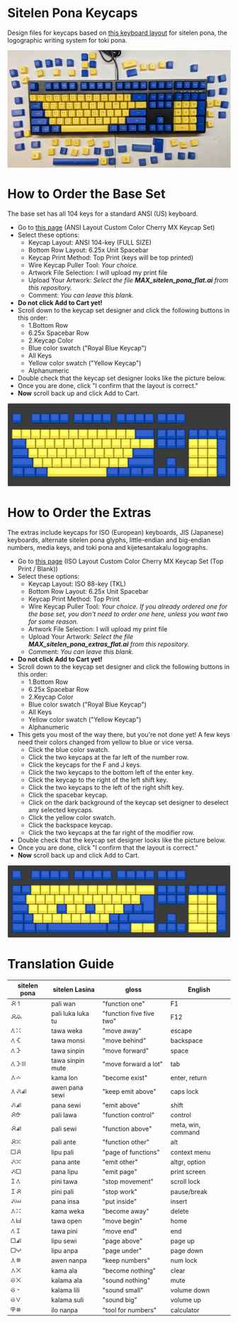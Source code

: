 # Sitelen Pona Keycaps

Design files for keycaps based on [this keyboard layout](https://www.kreativekorp.com/software/keyboards/sitelenpona/) for sitelen pona, the logographic writing system for toki pona.

![](photos/PXL_20231128_075211159.jpg)

# How to Order the Base Set

The base set has all 104 keys for a standard ANSI (US) keyboard.

* Go to [this page](https://www.maxkeyboard.com/ansi-layout-custom-color-cherry-mx-keycap-set.html) (ANSI Layout Custom Color Cherry MX Keycap Set)
* Select these options:
  * Keycap Layout: ANSI 104-key (FULL SIZE)
  * Bottom Row Layout: 6.25x Unit Spacebar
  * Keycap Print Method: Top Print (keys will be top printed)
  * Wire Keycap Puller Tool: *Your choice.*
  * Artwork File Selection: I will upload my print file
  * Upload Your Artwork: *Select the file **MAX_sitelen_pona_flat.ai** from this repository.*
  * Comment: *You can leave this blank.*
* **Do not click Add to Cart yet!**
* Scroll down to the keycap set designer and click the following buttons in this order:
  * 1.Bottom Row
  * 6.25x Spacebar Row
  * 2.Keycap Color
  * Blue color swatch ("Royal Blue Keycap")
  * All Keys
  * Yellow color swatch ("Yellow Keycap")
  * Alphanumeric
* Double check that the keycap set designer looks like the picture below.
* Once you are done, click "I confirm that the layout is correct."
* **Now** scroll back up and click Add to Cart.

![](MAX_sitelen_pona_colors.png)

# How to Order the Extras

The extras include keycaps for ISO (European) keyboards, JIS (Japanese) keyboards, alternate sitelen pona glyphs, little-endian and big-endian numbers, media keys, and toki pona and kijetesantakalu logographs.

* Go to [this page](https://www.maxkeyboard.com/iso-layout-custom-color-cherry-mx-keycap-set-top-print-blank.html) (ISO Layout Custom Color Cherry MX Keycap Set (Top Print / Blank))
* Select these options:
  * Keycap Layout: ISO 88-key (TKL)
  * Bottom Row Layout: 6.25x Unit Spacebar
  * Keycap Print Method: Top Print
  * Wire Keycap Puller Tool: *Your choice. If you already ordered one for the base set, you don't need to order one here, unless you want two for some reason.*
  * Artwork File Selection: I will upload my print file
  * Upload Your Artwork: *Select the file **MAX_sitelen_pona_extras_flat.ai** from this repository.*
  * Comment: *You can leave this blank.*
* **Do not click Add to Cart yet!**
* Scroll down to the keycap set designer and click the following buttons in this order:
  * 1.Bottom Row
  * 6.25x Spacebar Row
  * 2.Keycap Color
  * Blue color swatch ("Royal Blue Keycap")
  * All Keys
  * Yellow color swatch ("Yellow Keycap")
  * Alphanumeric
* This gets you most of the way there, but you're not done yet! A few keys need their colors changed from yellow to blue or vice versa.
  * Click the blue color swatch.
  * Click the two keycaps at the far left of the number row.
  * Click the keycaps for the F and J keys.
  * Click the two keycaps to the bottom left of the enter key.
  * Click the keycap to the right of the left shift key.
  * Click the two keycaps to the left of the right shift key.
  * Click the spacebar keycap.
  * Click on the dark background of the keycap set designer to deselect any selected keycaps.
  * Click the yellow color swatch.
  * Click the backspace keycap.
  * Click the two keycaps at the far right of the modifier row.
* Double check that the keycap set designer looks like the picture below.
* Once you are done, click "I confirm that the layout is correct."
* **Now** scroll back up and click Add to Cart.

![](MAX_sitelen_pona_extras_colors.png)

# Translation Guide

| sitelen pona                                   | sitelen Lasina    | gloss                    | English            |
| ---------------------------------------------- | ----------------- | ------------------------ | ------------------ |
| ![pali wan](sp/pali-wan.png)                   | pali wan          | "function one"           | F1                 |
| ![pali luka luka tu](sp/pali-luka-luka-tu.png) | pali luka luka tu | "function five five two" | F12                |
| ![tawa weka](sp/tawa-weka.png)                 | tawa weka         | "move away"              | escape             |
| ![tawa monsi](sp/tawa-monsi.png)               | tawa monsi        | "move behind"            | backspace          |
| ![tawa sinpin](sp/tawa-sinpin.png)             | tawa sinpin       | "move forward"           | space              |
| ![tawa sinpin mute](sp/tawa-sinpin-mute.png)   | tawa sinpin mute  | "move forward a lot"     | tab                |
| ![kama lon](sp/kama-lon.png)                   | kama lon          | "become exist"           | enter, return      |
| ![awen pana sewi](sp/awen-pana-sewi.png)       | awen pana sewi    | "keep emit above"        | caps lock          |
| ![pana sewi](sp/pana-sewi.png)                 | pana sewi         | "emit above"             | shift              |
| ![pali lawa](sp/pali-lawa.png)                 | pali lawa         | "function control"       | control            |
| ![pali sewi](sp/pali-sewi.png)                 | pali sewi         | "function above"         | meta, win, command |
| ![pali ante](sp/pali-ante.png)                 | pali ante         | "function other"         | alt                |
| ![lipu pali](sp/lipu-pali.png)                 | lipu pali         | "page of functions"      | context menu       |
| ![pana ante](sp/pana-ante.png)                 | pana ante         | "emit other"             | altgr, option      |
| ![pana lipu](sp/pana-lipu.png)                 | pana lipu         | "emit page"              | print screen       |
| ![pini tawa](sp/pini-tawa.png)                 | pini tawa         | "stop movement"          | scroll lock        |
| ![pini pali](sp/pini-pali.png)                 | pini pali         | "stop work"              | pause/break        |
| ![pana insa](sp/pana-insa.png)                 | pana insa         | "put inside"             | insert             |
| ![kama weka](sp/kama-weka.png)                 | kama weka         | "become away"            | delete             |
| ![tawa open](sp/tawa-open.png)                 | tawa open         | "move begin"             | home               |
| ![tawa pini](sp/tawa-pini.png)                 | tawa pini         | "move end"               | end                |
| ![lipu sewi](sp/lipu-sewi.png)                 | lipu sewi         | "page above"             | page up            |
| ![lipu anpa](sp/lipu-anpa.png)                 | lipu anpa         | "page under"             | page down          |
| ![awen nanpa](sp/awen-nanpa.png)               | awen nanpa        | "keep numbers"           | num lock           |
| ![kama ala](sp/kama-ala.png)                   | kama ala          | "become nothing"         | clear              |
| ![kalama ala](sp/kalama-ala.png)               | kalama ala        | "sound nothing"          | mute               |
| ![kalama lili](sp/kalama-lili.png)             | kalama lili       | "sound small"            | volume down        |
| ![kalama suli](sp/kalama-suli.png)             | kalama suli       | "sound big"              | volume up          |
| ![ilo nanpa](sp/ilo-nanpa.png)                 | ilo nanpa         | "tool for numbers"       | calculator         |
